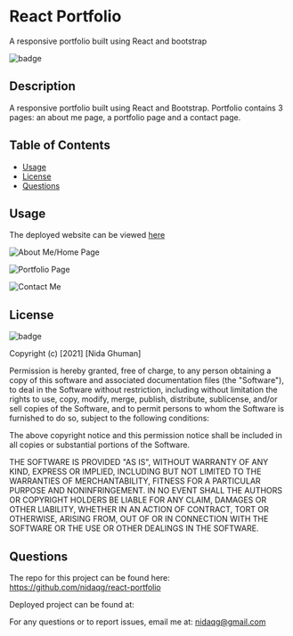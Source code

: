 # React Portfolio
A responsive portfolio built using React and bootstrap

![badge](https://img.shields.io/badge/license-MIT-orange)

## Description

A responsive portfolio built using React and Bootstrap. Portfolio contains 3 pages: an about me page, a portfolio page and a contact page.


## Table of Contents

* [Usage](#usage)
* [License](#license)
* [Questions](#questions)


## Usage

The deployed website can be viewed [here]()

![About Me/Home Page]()

![Portfolio Page]()

![Contact Me]()

 
## License

![badge](https://img.shields.io/badge/license-MIT-orange)
   
Copyright (c) [2021] [Nida Ghuman]

Permission is hereby granted, free of charge, to any person obtaining a copy
of this software and associated documentation files (the "Software"), to deal
in the Software without restriction, including without limitation the rights
to use, copy, modify, merge, publish, distribute, sublicense, and/or sell
copies of the Software, and to permit persons to whom the Software is
furnished to do so, subject to the following conditions:

The above copyright notice and this permission notice shall be included in all
copies or substantial portions of the Software.

THE SOFTWARE IS PROVIDED "AS IS", WITHOUT WARRANTY OF ANY KIND, EXPRESS OR
IMPLIED, INCLUDING BUT NOT LIMITED TO THE WARRANTIES OF MERCHANTABILITY,
FITNESS FOR A PARTICULAR PURPOSE AND NONINFRINGEMENT. IN NO EVENT SHALL THE
AUTHORS OR COPYRIGHT HOLDERS BE LIABLE FOR ANY CLAIM, DAMAGES OR OTHER
LIABILITY, WHETHER IN AN ACTION OF CONTRACT, TORT OR OTHERWISE, ARISING FROM,
OUT OF OR IN CONNECTION WITH THE SOFTWARE OR THE USE OR OTHER DEALINGS IN THE
SOFTWARE. 

## Questions

The repo for this project can be found here: https://github.com/nidaqg/react-portfolio

Deployed project can be found at: 

For any questions or to report issues, email me at: nidaqg@gmail.com


